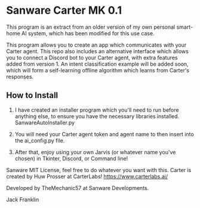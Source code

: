 # Sanware Carter MK 0.1

This program is an extract from an older version of my own personal smart-home AI system, which has been modified for this use case.

This program allows you to create an app which communicates with your Carter agent.
This repo also includes an alternative interface which allows you to connect a Discord bot to your Carter agent, with extra features added from version 1.
An intent classification example will be added soon, which will form a self-learning offline algorithm which learns from Carter's responses.

## How to Install

1. I have created an installer program which you'll need to run before anything else, to ensure you have the necessary libraries installed. SanwareAutoInstaller.py

2. You will need your Carter agent token and agent name to then insert into the ai_config.py file.

3. After that, enjoy using your own Jarvis (or whatever name you've chosen) in Tkinter, Discord, or Command line!

Sanware MIT License, feel free to do whatever you want with this. 
Carter is created by Huw Prosser at CarterLabs! https://www.carterlabs.ai/

Developed by TheMechanic57 at Sanware Developments.

Jack Franklin

